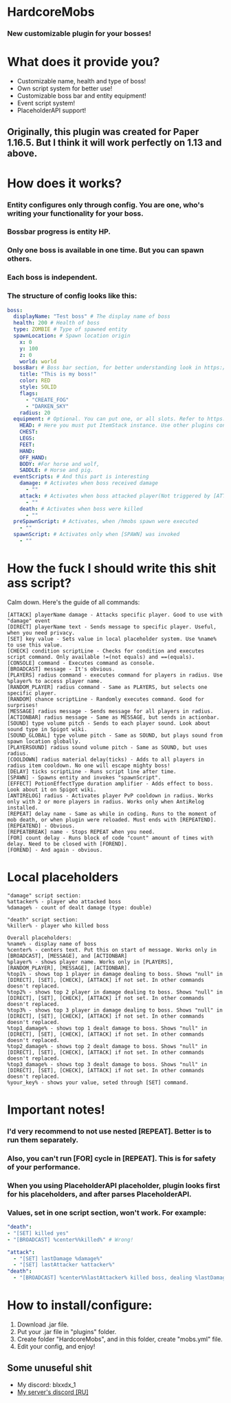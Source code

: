 # HardcoreMobs
### New customizable plugin for your bosses!

# What does it provide you?
- Customizable name, health and type of boss!
- Own script system for better use!
- Customizable boss bar and entity equipment!
- Event script system!
- PlaceholderAPI support!
## Originally, this plugin was created for Paper 1.16.5. But I think it will work perfectly on 1.13 and above.

# How does it works?
### Entity configures only through config. You are one, who's writing your functionality for your boss.
### Bossbar progress is entity HP.
### Only one boss is available in one time. But you can spawn others.
### Each boss is independent.
### The structure of config looks like this:
```yaml
boss:
  displayName: "Test boss" # The display name of boss
  health: 200 # Health of boss
  type: ZOMBIE # Type of spawned entity
  spawnLocation: # Spawn location origin
    x: 0
    y: 100
    z: 0
    world: world
  bossBar: # Boss bar section, for better understanding look in https://hub.spigotmc.org/javadocs/spigot/org/bukkit/boss/BossBar.html
    title: "This is my boss!"
    color: RED 
    style: SOLID
    flags:
      - "CREATE_FOG"
      - "DARKEN_SKY"
    radius: 20
  equipment: # Optional. You can put one, or all slots. Refer to https://hub.spigotmc.org/javadocs/spigot/org/bukkit/inventory/EquipmentSlot.html
    HEAD: # Here you must put ItemStack instance. Use other plugins config for this.
    CHEST:
    LEGS:
    FEET:
    HAND:
    OFF_HAND:
    BODY: #For horse and wolf,
    SADDLE: # Horse and pig.
  eventScripts: # And this part is interesting
    damage: # Activates when boss received damage
      - ""
    attack: # Activates when boss attacked player(Not triggered by [ATTACK])
      - ""
    death: # Activates when boss were killed
      - ""
  preSpawnScript: # Activates, when /hmobs spawn were executed
    - ""
  spawnScript: # Activates only when [SPAWN] was invoked
    - ""
```

# How the fuck I should write this shit ass script?
Calm down. Here's the guide of all commands:
```
[ATTACK] playerName damage - Attacks specific player. Good to use with "damage" event
[DIRECT] playerName text - Sends message to specific player. Useful, when you need privacy.
[SET] key value - Sets value in local placeholder system. Use %name% to use this value.
[CHECK] condition scriptLine - Checks for condition and executes script command. Only available !=(not equals) and ==(equals).
[CONSOLE] command - Executes command as console.
[BROADCAST] message - It's obvious.
[PLAYERS] radius command - executes command for players in radius. Use %player% to access player name.
[RANDOM_PLAYER] radius command - Same as PLAYERS, but selects one specific player.
[RANDOM] chance scriptLine - Randomly executes command. Good for surprises!
[MESSAGE] radius message - Sends message for all players in radius.
[ACTIONBAR] radius message - Same as MESSAGE, but sends in actionbar.
[SOUND] type volume pitch - Sends to each player sound. Look about sound type in Spigot wiki.
[SOUND_GLOBAL] type volume pitch - Same as SOUND, but plays sound from spawn location globally.
[PLAYERSOUND] radius sound volume pitch - Same as SOUND, but uses radius.
[COOLDOWN] radius material delay(ticks) - Adds to all players in radius item cooldown. No one will escape mighty boss!
[DELAY] ticks scriptLine - Runs script line after time.
[SPAWN] - Spawns entity and invokes "spawnScript".
[EFFECT] PotionEffectType duration amplifier - Adds effect to boss. Look about it on Spigot wiki.
[ANTIRELOG] radius - Activates player PvP cooldown in radius. Works only with 2 or more players in radius. Works only when AntiRelog installed.
[REPEAT] delay name - Same as while in coding. Runs to the moment of mob death, or when plugin were reloaded. Must ends with [REPEATEND].
[REPEATEND] - Obvious.
[REPEATBREAK] name - Stops REPEAT when you need.
[FOR] count delay - Runs block of code "count" amount of times with delay. Need to be closed with [FOREND].
[FOREND] - And again - obvious.
```
# Local placeholders
```
"damage" script section:
%attacker% - player who attacked boss
%damage% - count of dealt damage (type: double)

"death" script section:
%killer% - player who killed boss

Overall placeholders:
%name% - display name of boss
%center% - centers text. Put this on start of message. Works only in [BROADCAST], [MESSAGE], and [ACTIONBAR]
%player% - shows player name. Works only in [PLAYERS], [RANDOM_PLAYER], [MESSAGE], [ACTIONBAR].
%top1% - shows top 1 player in damage dealing to boss. Shows "null" in [DIRECT], [SET], [CHECK], [ATTACK] if not set. In other commands doesn't replaced.
%top2% - shows top 2 player in damage dealing to boss. Shows "null" in [DIRECT], [SET], [CHECK], [ATTACK] if not set. In other commands doesn't replaced.
%top3% - shows top 3 player in damage dealing to boss. Shows "null" in [DIRECT], [SET], [CHECK], [ATTACK] if not set. In other commands doesn't replaced.
%top1_damage% - shows top 1 dealt damage to boss. Shows "null" in [DIRECT], [SET], [CHECK], [ATTACK] if not set. In other commands doesn't replaced.
%top2_damage% - shows top 2 dealt damage to boss. Shows "null" in [DIRECT], [SET], [CHECK], [ATTACK] if not set. In other commands doesn't replaced.
%top3_damage% - shows top 3 dealt damage to boss. Shows "null" in [DIRECT], [SET], [CHECK], [ATTACK] if not set. In other commands doesn't replaced.
%your_key% - shows your value, seted through [SET] command.
```

# Important notes!
### I'd very recommend to not use nested [REPEAT]. Better is to run them separately.
### Also, you can't run [FOR] cycle in [REPEAT]. This is for safety of your performance.
### When you using PlaceholderAPI placeholder, plugin looks first for his placeholders, and after parses PlaceholderAPI.
### Values, set in one script section, won't work. For example:
```yaml
"death":
- "[SET] killed yes"
- "[BROADCAST] %center%%killed%" # Wrong!
```
```yaml
"attack":
  - "[SET] lastDamage %damage%"
  - "[SET] lastAttacker %attacker%"
"death":
  - "[BROADCAST] %center%%lastAttacker% killed boss, dealing %lastDamage% damage!" # Not perfect, but great example!
```

# How to install/configure:
1. Download .jar file.
2. Put your .jar file in "plugins" folder.
3. Create folder "HardcoreMobs", and in this folder, create "mobs.yml" file.
4. Edit your config, and enjoy!

## Some unuseful shit
- My discord: blxxdx_1
- [My server's discord [RU]](https://discord.gg/56A4nTEZR7)